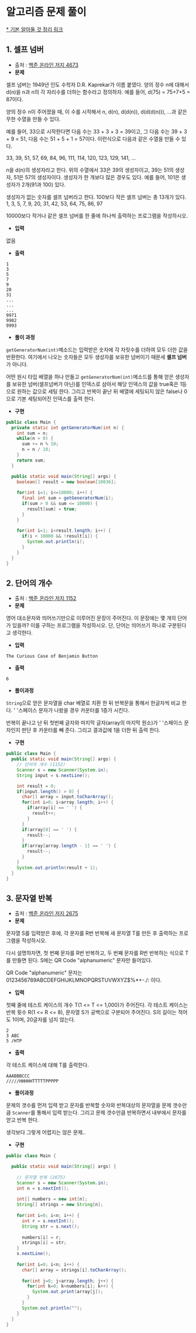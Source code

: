 # 알고리즘 문제 풀이 

[* 기본 알아둘 것 정리 링크](https://github.com/ksu3101/TIL/blob/master/Algorithm/base.md)  
  
## 1. 셀프 넘버
- 출처 : [백준 온라인 저지 4673](https://www.acmicpc.net/problem/4673)
- **문제**

셀프 넘버는 1949년 인도 수학자 D.R. Kaprekar가 이름 붙였다. 양의 정수 n에 대해서 d(n)을 n과 n의 각 자리수를 더하는 함수라고 정의하자. 예를 들어, d(75) = 75+7+5 = 87이다.

양의 정수 n이 주어졌을 때, 이 수를 시작해서 n, d(n), d(d(n)), d(d(d(n))), ...과 같은 무한 수열을 만들 수 있다. 

예를 들어, 33으로 시작한다면 다음 수는 33 + 3 + 3 = 39이고, 그 다음 수는 39 + 3 + 9 = 51, 다음 수는 51 + 5 + 1 = 57이다. 이런식으로 다음과 같은 수열을 만들 수 있다.

33, 39, 51, 57, 69, 84, 96, 111, 114, 120, 123, 129, 141, ...

n을 d(n)의 생성자라고 한다. 위의 수열에서 33은 39의 생성자이고, 39는 51의 생성자, 51은 57의 생성자이다. 생성자가 한 개보다 많은 경우도 있다. 예를 들어, 101은 생성자가 2개(91과 100) 있다. 

생성자가 없는 숫자를 셀프 넘버라고 한다. 100보다 작은 셀프 넘버는 총 13개가 있다. 1, 3, 5, 7, 9, 20, 31, 42, 53, 64, 75, 86, 97

10000보다 작거나 같은 셀프 넘버를 한 줄에 하나씩 출력하는 프로그램을 작성하시오.

- **입력**

 없음

- **출력**

 ```
1
3
5
7
9
20
31
...
...
...
9971
9982
9993
 ```

- **풀이 과정**

`getGeneratorNum(int)`메소드는 입력받은 숫자에 각 자릿수를 더하여 모두 더한 값을 반환한다. 여기에서 나오는 숫자들은 모두 생성자를 보유한 넘버이기 때문세 **셀프 넘버**가 아니다.

어떤 원시 타입 배열을 하나 만들고 `getGeneratorNum(int)`메소드를 통해 얻은 생성자를 보유한 넘버(셀프넘버가 아닌)를 인덱스로 삼아서 해당 인덱스의 값을 true혹은 1등으로 원하는 값으로 세팅 한다.  그리고 반복이 끝난 뒤 배열에 세팅되지 않은 false나 0으로 기본 세팅되어진 인덱스를 출력 한다. 

- **구현**

```java
public class Main {  
  private static int getGeneratorNum(int n) {
    int sum = n;
    while(n > 0) {
      sum += n % 10;
      n = n / 10;
    }
    return sum;
  }

  public static void main(String[] args) {
    boolean[] result = new boolean[10036];
    
    for(int i=1; i<=10000; i++) {
      final int sum = getGeneratorNum(i);
      if(sum > 0 && sum <= 10000) {
        result[sum] = true;
      }
    }
    
    for(int i=1; i<result.length; i++) {
      if(i < 10000 && !result[i]) {
        System.out.println(i);
      }
    }
  }
}
```

## 2. 단어의 개수   
- 출처 : [백준 온라인 저지 1152](https://www.acmicpc.net/problem/1152)
- **문제**

영어 대소문자와 띄어쓰기만으로 이루어진 문장이 주어진다. 이 문장에는 몇 개의 단어가 있을까? 이를 구하는 프로그램을 작성하시오. 단, 단어는 띄어쓰기 하나로 구분된다고 생각한다.

- **입력**

 `The Curious Case of Benjamin Button`

- **출력**

 `6`

- **풀이과정**

`String`으로 얻은 문자열을 char 배열로 치환 한 뒤 반복문을 통해서 한글자씩 비교 한다. ' '스페이스 문자가 나왔을 경우 카운터를 1증가 시킨다. 

반복이 끝나고 난 뒤 첫번째 글자와 마지막 글자(array의 마지막 원소)가 ' '스페이스 문자인지 판단 후 카운터를 빼 준다. 
그리고 결과값에 1을 더한 뒤 출력 한다.  

- **구현**

```java
public class Main {
  public static void main(String[] args) {    
    // 단어의 개수 (1152)
    Scanner s = new Scanner(System.in);
    String input = s.nextLine();

    int result = 0;
    if(input.length() > 0) {
      char[] array = input.toCharArray();
      for(int i=0; i<array.length; i++) {
        if(array[i] == ' ') {          
          result++;
        }
      }      
      if(array[0] == ' ') {
        result--;
      }
      if(array[array.length - 1] == ' ') {
        result--;
      }
    } 
    System.out.println(result + 1);
  }
}
```

## 3. 문자열 반복 
- 출처 : [백준 온라인 저지 2675](https://www.acmicpc.net/problem/2675)
- **문제**

문자열 S를 입력받은 후에, 각 문자를 R번 반복해 새 문자열 T를 만든 후 출력하는 프로그램을 작성하시오.

다시 설명하자면, 첫 번째 문자를 R번 반복하고, 두 번째 문자를 R번 반복하는 식으로 T를 만들면 된다. S에는 QR Code "alphanumeric" 문자만 들어있다.

QR Code "alphanumeric" 문자는 0123456789ABCDEFGHIJKLMNOPQRSTUVWXYZ$%*+-./: 이다.

- **입력**

첫째 줄에 테스트 케이스의 개수 T(1 <= T <= 1,000)가 주어진다. 각 테스트 케이스는  반복 횟수 R(1 <= R <= 8), 문자열 S가 공백으로 구분되어 주어진다. S의 길이는 적어도 1이며, 20글자를 넘지 않는다. 

```
2
3 ABC
5 /HTP
```

- **출력**

각 테스트 케이스에 대해 T를 출력한다.

```
AAABBBCCC
/////HHHHHTTTTTPPPPP
```

- **풀이과정**

문제의 갯수를 먼저 입력 받고 문자를 반복할 숫자와 반복대상의 문자열을 문제 갯수만큼 `Scanner`를 통해서 입력 받는다. 그리고 문제 갯수만큼 반복하면서 내부에서 문자를 얻고 반복 한다. 

생각보다 그렇게 어렵지는 않은 문제..    

- **구현**

```java
public class Main {

  public static void main(String[] args) {
    
    // 문자열 반복 (2675)
    Scanner s = new Scanner(System.in);
    int n = s.nextInt();
    
    int[] numbers = new int[n];
    String[] strings = new String[n];
    
    for(int i=0; i<n; i++) {
      int r = s.nextInt();
      String str = s.next();      
      
      numbers[i] = r;
      strings[i] = str;
    }
    s.nextLine();
    
    for(int i=0; i<n; i++) {
      char[] array = strings[i].toCharArray();
      
      for(int j=0; j<array.length; j++) {
        for(int k=0; k<numbers[i]; k++) {
          System.out.print(array[j]);
        }
      }
      System.out.println("");
    }
  }
}
```